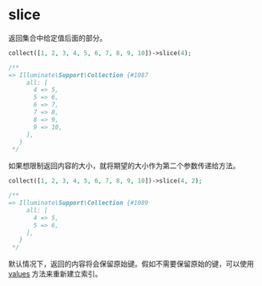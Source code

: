 # slice

返回集合中给定值后面的部分。

```php
collect([1, 2, 3, 4, 5, 6, 7, 8, 9, 10])->slice(4);

/**
=> Illuminate\Support\Collection {#1087
     all: [
       4 => 5,
       5 => 6,
       6 => 7,
       7 => 8,
       8 => 9,
       9 => 10,
     ],
   }
 */
```

如果想限制返回内容的大小，就将期望的大小作为第二个参数传递给方法。

```php
collect([1, 2, 3, 4, 5, 6, 7, 8, 9, 10])->slice(4, 2);

/**
=> Illuminate\Support\Collection {#1089
     all: [
       4 => 5,
       5 => 6,
     ],
   }
 */
```

默认情况下，返回的内容将会保留原始键。假如不需要保留原始的键，可以使用 [values](/collections/values.md) 方法来重新建立索引。


